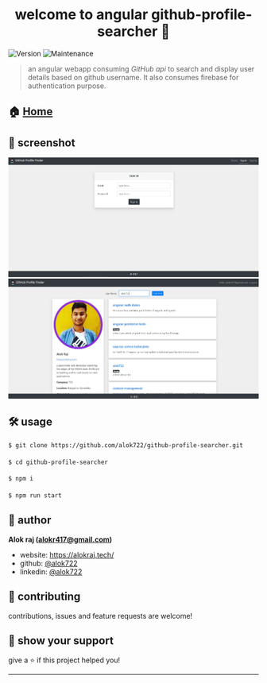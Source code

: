 <h1 align="center">welcome to angular github-profile-searcher 👋</h1>
<p>
  <img alt="Version" src="https://img.shields.io/badge/version-1.0.0-blue.svg?cacheSeconds=2592000" />
  <img alt="Maintenance" src="https://img.shields.io/badge/Maintained-yes-blue.svg" />
</p>

> an angular webapp consuming *GitHub api* to search and display user details based on github username. It also consumes firebase for authentication purpose.

## 🏠 [Home](https://github722.web.app/)

## 📸 screenshot
![demo](./src/assets/demo-2.JPG)
![demo](./src/assets/demo-1.JPG)

## 🛠 usage

```sh
$ git clone https://github.com/alok722/github-profile-searcher.git

$ cd github-profile-searcher

$ npm i

$ npm run start
```

## 👤 author

 **Alok raj (alokr417@gmail.com)**

* website: https://alokraj.tech/
* github: [@alok722](https://github.com/alok722)
* linkedin: [@alok722](https://linkedin.com/in/alok722)


## 🤝 contributing

contributions, issues and feature requests are welcome!

## 🙌 show your support

give a ⭐️ if this project helped you!


***
